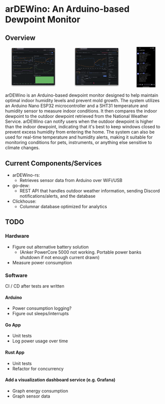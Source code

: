 # arDEWino: An Arduino-based Dewpoint Monitor
## Overview

<div align="center">
    <img src="images/overview.png" alt="Overview" style="width:30%; margin-right:10%;">
    <img src="images/temp-humidity.png" alt="Temp / Humidity" style="width:30%; margin-right:10%;">
    <img src="images/discord-feed.jpeg" alt="Discord Feed" style="width:12%;">
</div>


arDEWino is an Arduino-based dewpoint monitor designed to help maintain optimal indoor humidity levels and prevent mold growth. The system utilizes an Arduino Nano ESP32 microcontroller and a SHT31 temperature and humidity sensor to measure indoor conditions. It then compares the indoor dewpoint to the outdoor dewpoint retrieved from the National Weather Service.
arDEWino can notify users when the outdoor dewpoint is higher than the indoor dewpoint, indicating that it's best to keep windows closed to prevent excess humidity from entering the home. The system can also be used for real-time temperature and humidity alerts, making it suitable for monitoring conditions for pets, instruments, or anything else sensitive to climate changes.

## Current Components/Services
* arDEWino-rs:
  * Retrieves sensor data from Arduino over WiFi/USB
* go-dew:
  * REST API that handles outdoor weather information, sending Discord notifications/alerts, and the database
* Clickhouse:
  * Columnar database optimized for analytics

## TODO
### Hardware
* Figure out alternative battery solution
  * (Anker PowerCore 5000 not working. Portable power banks shutdown if not enough current drawn) 
* Measure power consumption

### Software
CI / CD after tests are written

#### Arduino
* Power consumption logging?
* Figure out sleeps/interrupts

#### Go App
* Unit tests
* Log power usage over time

#### Rust App
* Unit tests
* Refactor for concurrency

#### Add a visualization dashboard service (e.g. Grafana)
* Graph energy consumption
* Graph sensor data
